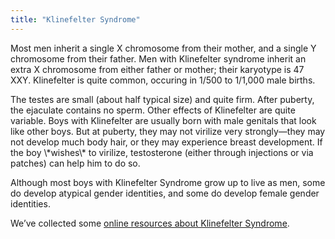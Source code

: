 ```yaml
---
title: "Klinefelter Syndrome"
---
```


<p>Most men inherit a single X chromosome from their mother, and a single Y chromosome from their father. Men with Klinefelter syndrome inherit an extra X chromosome from either father or mother; their karyotype is 47 <span class="caps">XXY</span>. Klinefelter is quite common, occuring in 1/500 to 1/1,000 male births.  </p>

<p>The testes are small (about half typical size) and quite firm. After puberty, the ejaculate contains no sperm. Other effects of Klinefelter are quite variable. Boys with Klinefelter are usually born with male genitals that look like other boys. But at puberty, they may not virilize very strongly&#8212;they may not develop much body hair, or they may experience breast development. If the boy \*wishes\* to virilize, testosterone (either through injections or via patches) can help him to do so.  </p>

<p>Although most boys with Klinefelter Syndrome grow up to live as men, some do develop atypical gender identities, and some do develop female gender identities.  </p>

<p>We&#8217;ve collected some <a href="/taxonomy/term/11">online resources about Klinefelter Syndrome</a>.</p>